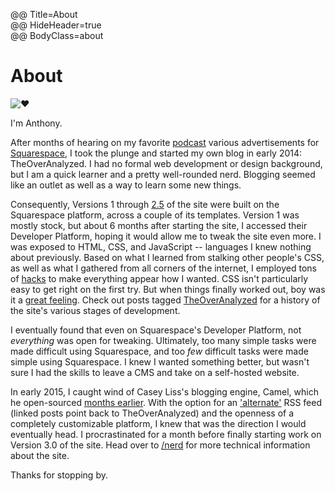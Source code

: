 @@ Title=About  
@@ HideHeader=true  
@@ BodyClass=about  

<h1>About</h1>

<img src="http://d.pr/i/1d53F+" class="headshot" alt="❤️">

I'm Anthony.

After months of hearing on my favorite [podcast][atp] various advertisements for [Squarespace][ss], I took the plunge and started my own blog in early 2014: TheOverAnalyzed. I had no formal web development or design background, but I am a quick learner and a pretty well-rounded nerd. Blogging seemed like an outlet as well as a way to learn some new things.

Consequently, Versions 1 through [2.5][instagram] of the site were built on the Squarespace platform, across a couple of its templates. Version 1 was mostly stock, but about 6 months after starting the site, I accessed their Developer Platform, hoping it would allow me to tweak the site even more. I was exposed to HTML, CSS, and JavaScript -- languages I knew nothing about previously. Based on what I learned from stalking other people's CSS, as well as what I gathered from all corners of the internet, I employed tons of [hacks][hacks] to make everything appear how I wanted. CSS isn't particularly easy to get right on the first try. But when things finally worked out, boy was it a [great feeling][twitter]. Check out posts tagged [TheOverAnalyzed][toa] for a history of the site's various stages of development.

I eventually found that even on Squarespace's Developer Platform, not *everything* was open for tweaking. Ultimately, too many simple tasks were made difficult using Squarespace, and too *few* difficult tasks were made simple using Squarespace. I knew I wanted something better, but wasn't sure I had the skills to leave a CMS and take on a self-hosted website.

In early 2015, I caught wind of Casey Liss's blogging engine, Camel, which he open-sourced [months earlier][caseyliss]. With the option for an ['alternate'][rssa] RSS feed (linked posts point back to TheOverAnalyzed) and the openness of a completely customizable platform, I knew that was the direction I would eventually head. I procrastinated for a month before finally starting work on Version 3.0 of the site. Head over to [/nerd][nerd] for more technical information about the site.

Thanks for stopping by.

[atp]: http://atp.fm
[caseyliss]: http://www.caseyliss.com/2014/5/2/camel-open-sourced
[hacks]: @@SiteRoot@@/tags/Squarespace
[instagram]: https://instagram.com/p/2oFqCowLyD/?taken-by=theoveranalyzed
[nerd]: @@SiteRoot@@/nerd
[ss]: http://www.squarespace.com
[toa]: @@SiteRoot@@/tags/TheOverAnalyzed
[rssa]: @@SiteRoot@@/rss-alternate
[twitter]: https://twitter.com/caseyliss/status/601133285356531712